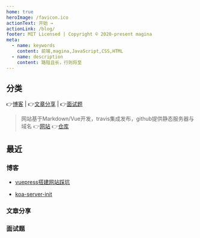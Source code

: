 ```yaml
---
home: true
heroImage: /favicon.ico
actionText: 开始 →
actionLink: /blog/
footer: MIT Licensed | Copyright © 2020-present magina
meta:
  - name: keywords
    content: 前端,magina,JavaScript,CSS,HTML
  - name: description
    content: 路阻且长，行则将至
---
```


## 分类

:point_right:[博客](https://maginapp.github.io/sharing-technology-article/blog/) | :point_right:[文章分享](https://maginapp.github.io/sharing-technology-article/sharing/) | :point_right:[面试题](https://maginapp.github.io/sharing-technology-article/audition/)


> 网站基于Markdown/Vue开发，travis集成发布，github提供静态服务器与域名 :point_right:[网站](https://maginapp.github.io/sharing-technology-article/) :point_right:[仓库](https://github.com/maginapp/sharing-technology-article)

## 最近

### 博客

* [vuepress搭建网站踩坑](https://maginapp.github.io/sharing-technology-article/blog/about-config/vuepress-github-website.html)

* [koa-server-init](https://maginapp.github.io/sharing-technology-article/blog/node-server/koa-server-init.html)


### 文章分享



### 面试题



